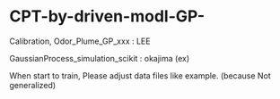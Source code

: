 # CPT-by-driven-modl-GP-

Calibration, Odor_Plume_GP_xxx : LEE

GaussianProcess_simulation_scikit : okajima (ex)

When start to train, Please adjust data files like example. (because Not generalized)
